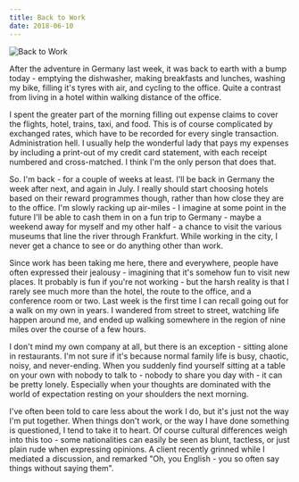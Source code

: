 ```yaml
---
title: Back to Work
date: 2018-06-10
---
```


![Back to Work](https://source.unsplash.com/0gkw_9fy0eQ/1600x900)

After the adventure in Germany last week, it was back to earth with a bump today - emptying the dishwasher, making breakfasts and lunches, washing my bike, filling it's tyres with air, and cycling to the office. Quite a contrast from living in a hotel within walking distance of the office.

I spent the greater part of the morning filling out expense claims to cover the flights, hotel, trains, taxi, and food. This is of course complicated by exchanged rates, which have to be recorded for every single transaction. Administration hell. I usually help the wonderful lady that pays my expenses by including a print-out of my credit card statement, with each receipt numbered and cross-matched. I think I'm the only person that does that.

So. I'm back - for a couple of weeks at least. I'll be back in Germany the week after next, and again in July. I really should start choosing hotels based on their reward programmes though, rather than how close they are to the office. I'm slowly racking up air-miles - I imagine at some point in the future I'll be able to cash them in on a fun trip to Germany - maybe a weekend away for myself and my other half - a chance to visit the various museums that line the river through Frankfurt. While working in the city, I never get a chance to see or do anything other than work.

Since work has been taking me here, there and everywhere, people have often expressed their jealousy - imagining that it's somehow fun to visit new places. It probably is fun if you're not working - but the harsh reality is that I rarely see much more than the hotel, the route to the office, and a conference room or two. Last week is the first time I can recall going out for a walk on my own in years. I wandered from street to street, watching life happen around me, and ended up walking somewhere in the region of nine miles over the course of a few hours.

I don't mind my own company at all, but there is an exception - sitting alone in restaurants. I'm not sure if it's because normal family life is busy, chaotic, noisy, and never-ending. When you suddenly find yourself sitting at a table on your own with nobody to talk to - nobody to share you day with - it can be pretty lonely. Especially when your thoughts are dominated with the world of expectation resting on your shoulders the next morning.

I've often been told to care less about the work I do, but it's just not the way I'm put together. When things don't work, or the way I have done something is questioned, I tend to take it to heart. Of course cultural differences weigh into this too - some nationalities can easily be seen as blunt, tactless, or just plain rude when expressing opinions. A client recently grinned while I mediated a discussion, and remarked "Oh, you English - you so often say things without saying them".